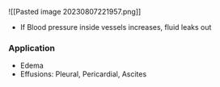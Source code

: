 ![[Pasted image 20230807221957.png]]
- If Blood pressure inside vessels increases, fluid leaks out

### Application
- Edema
- Effusions: Pleural, Pericardial, Ascites